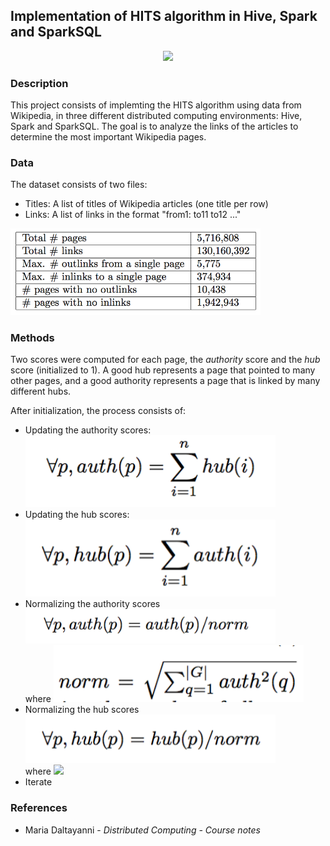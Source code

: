 ## Implementation of HITS algorithm in Hive, Spark and SparkSQL

<p align="center">
	<img src="https://github.com/jaimeps/hits-algorithm/blob/master/images/logos.png" width="250">
</p>

### Description

This project consists of implemting the HITS algorithm using data from Wikipedia, in three different distributed computing environments: Hive, Spark and SparkSQL. The goal is to analyze the links of the articles to determine the most important Wikipedia pages.

### Data

The dataset consists of two files:
- Titles: A list of titles of Wikipedia articles (one title per row)
- Links: A list of links in the format "from1: to11 to12 ..."
<img src="https://github.com/jaimeps/hits-algorithm/blob/master/images/data.png" width="400">

### Methods

Two scores were computed for each page, the *authority* score and the *hub* score (initialized to 1). A good hub represents a page that pointed to many other pages, and a good authority represents a page that is linked by many different hubs.

After initialization, the process consists of:
- Updating the authority scores:
<img src="https://github.com/jaimeps/hits-algorithm/blob/master/images/update_auths.png" width="400"> <br />
- Updating the hub scores:
<img src="https://github.com/jaimeps/hits-algorithm/blob/master/images/update_hubs.png" width="400"> <br />
- Normalizing the authority scores
<img src="https://github.com/jaimeps/hits-algorithm/blob/master/images/norm_auths.png" width="400"> <br />
where
<img src="https://github.com/jaimeps/hits-algorithm/blob/master/images/norm_auths2.png" width="400"> <br />
- Normalizing the hub scores
<img src="https://github.com/jaimeps/hits-algorithm/blob/master/images/norm_hubs.png" width="400"> <br />
where
<img src="https://github.com/jaimeps/hits-algorithm/blob/master/images/norm_hubs2.png" width="400"> <br />
- Iterate

### References
- Maria Daltayanni - *Distributed Computing - Course notes*